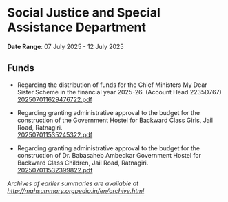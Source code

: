 # Social Justice and Special Assistance Department

**Date Range**: 07 July 2025 - 12 July 2025


## Funds
- Regarding the distribution of funds for the Chief Ministers My Dear Sister Scheme in the financial year 2025-26. (Account Head 2235D767)\
  [202507011629476722.pdf](https://gr.maharashtra.gov.in/Site/Upload/Government%20Resolutions/English/202507011629476722.pdf)

- Regarding granting administrative approval to the budget for the construction of the Government Hostel for Backward Class Girls, Jail Road, Ratnagiri.\
  [202507011535245322.pdf](https://gr.maharashtra.gov.in/Site/Upload/Government%20Resolutions/English/202507011535245322.pdf)

- Regarding granting administrative approval to the budget for the construction of Dr. Babasaheb Ambedkar Government Hostel for Backward Class Children, Jail Road, Ratnagiri.\
  [202507011532399822.pdf](https://gr.maharashtra.gov.in/Site/Upload/Government%20Resolutions/English/202507011532399822.pdf)


*Archives of earlier summaries are available at http://mahsummary.orgpedia.in/en/archive.html*